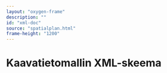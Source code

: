 ```yaml
---
layout: "oxygen-frame"
description: ""
id: "xml-doc"
source: "spatialplan.html"
frame-height: "1200"
---
```

# Kaavatietomallin XML-skeema
